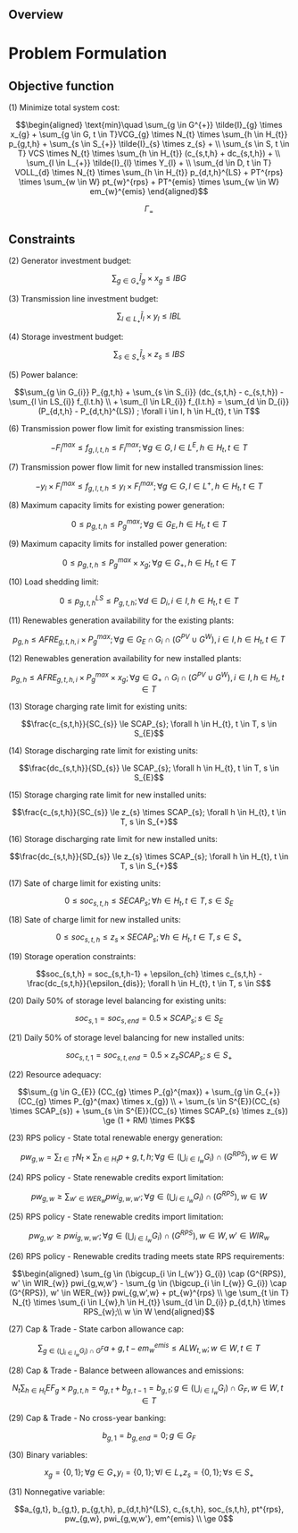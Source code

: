 ## Overview


# Problem Formulation
## Objective function

(1) Minimize total system cost:
```math
\begin{aligned}
\text{min}\quad
        \sum_{g \in G^{+}} \tilde{I}_{g} \times x_{g} + \sum_{g \in G, t \in T}VCG_{g} \times N_{t} \times 
        \sum_{h \in H_{t}} p_{g,t,h} + \sum_{s \in S_{+}} \tilde{I}_{s} \times z_{s} + \\
        \sum_{s \in S, t \in T} VCS \times N_{t} \times \sum_{h \in H_{t}} (c_{s,t,h} + dc_{s,t,h}) + \\
        \sum_{l \in L_{+}} \tilde{I}_{l} \times Y_{l} + \\
        \sum_{d \in D, t \in T} VOLL_{d} \times N_{t} \times \sum_{h \in H_{t}} p_{d,t,h}^{LS} + PT^{rps} 
        \times \sum_{w \in W} pt_{w}^{rps} + PT^{emis} \times \sum_{w \in W} em_{w}^{emis}  
\end{aligned}
```

```math
\Gamma_= 
```
## Constraints

(2) Generator investment budget:
```math
\sum_{g \in G_{+}} \tilde{I}_{g} \times x_{g} \le IBG
```

(3) Transmission line investment budget:
```math
\sum_{l \in L_{+}} \tilde{I}_{l} \times y_{l} \le IBL
```

(4) Storage investment budget:
```math
\sum_{s \in S_{+}} \tilde{I}_{s} \times z_{s} \le IBS
```

(5) Power balance:
```math
\sum_{g \in G_{i}} P_{g,t,h} + \sum_{s \in S_{i}} (dc_{s,t,h} - c_{s,t,h}) - \sum_{l \in LS_{i}} f_{l.t.h} \\
+ \sum_{l \in LR_{i}} f_{l.t.h} = \sum_{d \in D_{i}} (P_{d,t,h} - P_{d,t,h}^{LS}) ; \forall i \in I, h \in H_{t}, t \in T
```

(6) Transmission power flow limit for existing transmission lines:
```math
- F_{l}^{max} \le f_{g,l,t,h} \le F_{l}^{max};  \forall g \in G, l \in L^{E}, h \in H_{t}, t \in T
```

(7) Transmission power flow limit for new installed transmission lines:
```math
- y_{l} \times F_{l}^{max} \le f_{g,l,t,h} \le y_{l} \times F_{l}^{max};  \forall g \in G, l \in L^{+}, h \in H_{t}, t \in T
```

(8) Maximum capacity limits for existing power generation:
```math
0 \le p_{g,t,h} \le P_{g}^{max};  \forall g \in G_{E}, h \in H_{t}, t \in T
```

(9) Maximum capacity limits for installed power generation:
```math
0 \le p_{g,t,h} \le P_{g}^{max} \times x_{g};  \forall g \in G_{+}, h \in H_{t}, t \in T
```

(10) Load shedding limit:
```math
0 \le p_{g,t,h}^{LS} \le P_{g,t,h};  \forall d \in D_{i}, i \in I, h \in H_{t}, t \in T
```

(11) Renewables generation availability for the existing plants:
```math
p_{g,h} \le AFRE_{g,t,h,i} \times P_{g}^{max}; \forall g \in G_{E} \cap G_{i} \cap (G^{PV} \cup G^{W}), i \in I, h \in H_{t}, t \in T
```

(12) Renewables generation availability for new installed plants:
```math
p_{g,h} \le AFRE_{g,t,h,i} \times P_{g}^{max} \times x_{g}; \forall g \in G_{+} \cap G_{i} \cap (G^{PV} \cup G^{W}), i \in I, h \in H_{t}, t \in T
```

(13) Storage charging rate limit for existing units:
```math
\frac{c_{s,t,h}}{SC_{s}} \le SCAP_{s};  \forall h \in H_{t}, t \in T, s \in S_{E}
```

(14) Storage discharging rate limit for existing units:
```math
\frac{dc_{s,t,h}}{SD_{s}} \le SCAP_{s};  \forall h \in H_{t}, t \in T, s \in S_{E}
```

(15) Storage charging rate limit for new installed units:
```math
\frac{c_{s,t,h}}{SC_{s}} \le z_{s} \times SCAP_{s};  \forall h \in H_{t}, t \in T, s \in S_{+}
```

(16) Storage discharging rate limit for new installed units:
```math
\frac{dc_{s,t,h}}{SD_{s}} \le z_{s} \times SCAP_{s};  \forall h \in H_{t}, t \in T, s \in S_{+}
```

(17) Sate of charge limit for existing units:
```math
0 \le soc_{s,t,h} \le SECAP_{s}; \forall h \in H_{t}, t \in T, s \in S_{E}
```

(18) Sate of charge limit for new installed units:
```math
0 \le soc_{s,t,h} \le z_{s} \times SECAP_{s}; \forall h \in H_{t}, t \in T, s \in S_{+}
```

(19) Storage operation constraints:
```math
soc_{s,t,h} = soc_{s,t,h-1} + \epsilon_{ch} \times c_{s,t,h} - \frac{dc_{s,t,h}}{\epsilon_{dis}};  \forall h \in H_{t}, t \in T, s \in S
```

(20) Daily 50% of storage level balancing for existing units:
```math
soc_{s,1} = soc_{s,end} = 0.5 \times SCAP_{s}; s \in S_{E}
```

(21) Daily 50% of storage level balancing for new installed units:
```math
soc_{s,t,1} = soc_{s,t,end} = 0.5 \times z_{s} SCAP_{s}; s \in S_{+}
```

(22) Resource adequacy:
```math
\sum_{g \in G_{E}} (CC_{g} \times P_{g}^{max}) + \sum_{g \in G_{+}} (CC_{g} \times P_{g}^{max} \times x_{g}) \\
+ \sum_{s \in S^{E}}(CC_{s} \times SCAP_{s}) + \sum_{s \in S^{E}}(CC_{s} \times SCAP_{s} \times z_{s}) \ge (1 + RM) \times PK
```

(23) RPS policy - State total renewable energy generation:
```math
pw_{g,w} = \sum_{t \in T} N_{t} \times \sum_{h \in H_{t}} p+{g,t,h};  \forall g \in (\bigcup_{i \in I_{w}} G_{i}) \cap (G^{RPS}), w \in W
```

(24) RPS policy - State renewable credits export limitation:
```math
pw_{g,w} \ge \sum_{w' \in WER_{w}} pwi_{g,w,w'};  \forall g \in (\bigcup_{i \in I_{w}} G_{i}) \cap (G^{RPS}), w \in W
```

(25) RPS policy - State renewable credits import limitation:
```math
pw_{g,w'} \ge pwi_{g,w,w'};  \forall g \in (\bigcup_{i \in I_{w}} G_{i}) \cap (G^{RPS}), w \in W, w' \in WIR_{w}
```

(26) RPS policy - Renewable credits trading meets state RPS requirements:
```math
\begin{aligned}
\sum_{g \in (\bigcup_{i \in I_{w'}} G_{i}) \cap (G^{RPS}), w' \in WIR_{w}} pwi_{g,w,w'}
- \sum_{g \in (\bigcup_{i \in I_{w}} G_{i}) \cap (G^{RPS}), w' \in WER_{w}} pwi_{g,w',w} + pt_{w}^{rps} \\
\ge \sum_{t \in T} N_{t} \times \sum_{i \in I_{w},h \in H_{t}} \sum_{d \in D_{i}} p_{d,t,h} \times RPS_{w};\\
w \in W
\end{aligned}
```

(27) Cap & Trade - State carbon allowance cap:
```math
\sum_{g \in (\bigcup_{i \in I_{w}} G_{i}) \cap G^{F}} a+{g,t} - em_{w}^{emis} \le ALW_{t,w};  w \in W, t \in T
```

(28) Cap & Trade - Balance between allowances and emissions:
```math
N_{t} \sum_{h \in H_{t}} EF_{g} \times p_{g,t,h} = a_{g,t} + b_{g,t-1} = b_{g,t};  g \in (\bigcup_{i \in I_{w}} G_{i}) \cap G_{F}, w \in W, t \in T
```

(29) Cap & Trade - No cross-year banking:
```math
b_{g,1} = b_{g,end} = 0; g \in G_{F}
```

(30) Binary variables:
```math
x_{g} = \{0,1 \};  \forall g \in G_{+}
y_{l} = \{0,1 \};  \forall l \in L_{+}
z_{s} = \{0,1 \};  \forall s \in S_{+}
```

(31) Nonnegative variable:
```math
a_{g,t}, b_{g,t}, p_{g,t,h}, p_{d,t,h}^{LS}, c_{s,t,h}, soc_{s,t,h}, pt^{rps}, pw_{g,w}, pwi_{g,w,w'}, em^{emis} \\
\ge 0
```


